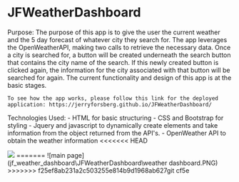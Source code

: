 # JFWeatherDashboard
Purpose:
    The purpose of this app is to give the user the current weather and the 5 day forecast of whatever city they search for. The app leverages the OpenWeatherAPI, making two calls to retrieve the necessary data. Once a city is searched for, a button will be created underneath the search button that contains the city name of the search. If this newly created button is clicked again, the information for the city associated with that button will be searched for again. The current functionality and design of this app is at the basic stages. 
    
    To see how the app works, please follow this link for the deployed application: https://jerryforsberg.github.io/JFWeatherDashboard/

Technologies Used: 
    - HTML for basic structuring 
    - CSS and Bootstrap for styling 
    - Jquery and javascript to dynamically create elements and take information from the object returned from the API's.
    - OpenWeather API to obtain the weather information 
<<<<<<< HEAD

<img src="Personal_class_resources\jf_weather_dashboard\JFWeatherDashboard\weather dashboard.PNG">
=======
![main page](jf_weather_dashboard\JFWeatherDashboard\weather dashboard.PNG)
>>>>>>> f25ef8ab231a2c503255e814b9d1968ab627git cf5e
